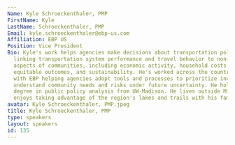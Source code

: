 ```yaml
---
Name: Kyle Schroeckenthaler, PMP
FirstName: Kyle
LastName: Schroeckenthaler, PMP
Email: kyle.schroeckenthaler@ebp-us.com
Affiliation: EBP US
Position: Vice President
Bio: Kyle's work helps agencies make decisions about transportation policy and investment
  linking transportation system performance and travel behavior to non-transportation
  aspects of communities, including economic activity, household costs and quality-of-life,
  equitable outcomes, and sustainability. He's worked across the country in 10 years
  with EBP helping agencies adopt tools and processes to prioritize investments and
  understand community needs and risks under future uncertainty. He holds a master's
  degree in public policy analysis from UW-Madison. He lives outside Minneapolis and
  enjoys taking advantage of the region's lakes and trails with his family.
avatar: Kyle Schroeckenthaler, PMP.jpeg
title: Kyle Schroeckenthaler, PMP
type: speakers
layout: speakers
id: 135
---
```

